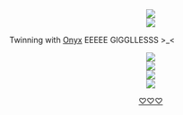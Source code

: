 <div align="center">
  <img src="https://komarev.com/ghpvc/?username=your-github-username&color=dc143c">
</div>

<div align="center">
  <img src="https://i.imgur.com/791JPyq.jpeg">
</div>

Twinning with [Onyx](https://github.com/undeadlost) EEEEE GIGGLLESSS >_<

<div align="center">
  <img src="https://i.imgur.com/ZAUkaCx.png"
</div>

<div align="center">
  <img src="https://i.imgur.com/Wqv9r62.png"
</div>

<div align="center">
  <img src="https://i.imgur.com/k1lVUUl.webp"
</div>

<div align="center">
  <img src="https://i.imgur.com/waq0wP3.png"
</div>

[♡♡♡](https://open.spotify.com/track/5lWSa1rmuSL6OBPOnkAqoa?si=wjWeidVLReGvyl68q6Tqjw)
